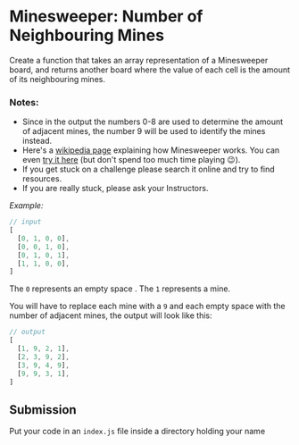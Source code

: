 # Minesweeper: Number of Neighbouring Mines
 
Create a function that takes an array representation of a Minesweeper board, and returns another board where the value of each cell is the amount of its neighbouring mines.

### Notes:

* Since in the output the numbers 0-8 are used to determine the amount of adjacent mines, the number 9 will be used to identify the mines instead.
* Here's a [wikipedia page](https://en.wikipedia.org/wiki/Minesweeper_(video_game)) explaining how Minesweeper works. You can even [try it here](https://adlogi.github.io/minesweeper/) (but don't spend too much time playing 😉).
* If you get stuck on a challenge please search it online and try to find resources.
* If you are really stuck, please ask your Instructors.


*Example:*

```javascript
// input
[
  [0, 1, 0, 0],
  [0, 0, 1, 0],
  [0, 1, 0, 1],
  [1, 1, 0, 0],
]
```

The `0` represents an empty space . The `1` represents a mine.

You will have to replace each mine with a `9` and each empty space with the number of adjacent mines, the output will look like this:

```javascript
// output
[
  [1, 9, 2, 1],
  [2, 3, 9, 2],
  [3, 9, 4, 9],
  [9, 9, 3, 1],
]
```

## Submission
Put your code in an `index.js` file inside a directory holding your name
